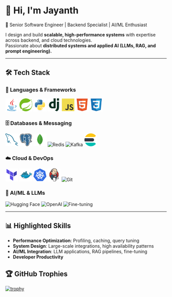# 👋 Hi, I'm Jayanth

🚀 Senior Software Engineer | Backend Specialist | AI/ML Enthusiast  

I design and build **scalable, high-performance systems** with expertise across backend, and cloud technologies.  
Passionate about **distributed systems and applied AI (LLMs, RAG, and prompt engineering).**

---

## 🛠️ Tech Stack

### 🚀 Languages & Frameworks  
<p align="left">
  <img src="https://raw.githubusercontent.com/devicons/devicon/master/icons/java/java-original.svg" alt="Java" width="40" height="40"/>
  <img src="https://raw.githubusercontent.com/devicons/devicon/master/icons/spring/spring-original.svg" alt="Spring Boot" width="40" height="40"/>
  <img src="https://raw.githubusercontent.com/devicons/devicon/master/icons/python/python-original.svg" alt="Python" width="40" height="40"/>
  <img src="https://raw.githubusercontent.com/devicons/devicon/master/icons/django/django-plain.svg" alt="Django" width="40" height="40"/>
  <img src="https://raw.githubusercontent.com/devicons/devicon/master/icons/javascript/javascript-original.svg" alt="JavaScript" width="40" height="40"/>
  <img src="https://raw.githubusercontent.com/devicons/devicon/master/icons/html5/html5-original.svg" alt="HTML5" width="40" height="40"/>
  <img src="https://raw.githubusercontent.com/devicons/devicon/master/icons/css3/css3-original.svg" alt="CSS3" width="40" height="40"/>
</p>

### 🗄️ Databases & Messaging  
<p align="left">
  <img src="https://raw.githubusercontent.com/devicons/devicon/master/icons/mysql/mysql-original.svg" alt="MySQL" width="40" height="40"/>
  <img src="https://raw.githubusercontent.com/devicons/devicon/master/icons/postgresql/postgresql-original.svg" alt="PostgreSQL" width="40" height="40"/>
  <img src="https://raw.githubusercontent.com/devicons/devicon/master/icons/mongodb/mongodb-original.svg" alt="MongoDB" width="40" height="40"/>
  <img src="https://www.vectorlogo.zone/logos/redis/redis-icon.svg" alt="Redis" width="40" height="40"/>
  <img src="https://cdn.worldvectorlogo.com/logos/kafka.svg" alt="Kafka" width="40" height="40"/>
  <img src="https://raw.githubusercontent.com/devicons/devicon/master/icons/elasticsearch/elasticsearch-original.svg" alt="Elasticsearch" width="40" height="40"/>
</p>

### ☁️ Cloud & DevOps  
<p align="left">
  <img src="https://raw.githubusercontent.com/devicons/devicon/master/icons/terraform/terraform-original.svg" alt="Terraform" width="40" height="40"/>
  <img src="https://raw.githubusercontent.com/devicons/devicon/master/icons/docker/docker-original.svg" alt="Docker" width="40" height="40"/>
  <img src="https://raw.githubusercontent.com/devicons/devicon/master/icons/kubernetes/kubernetes-plain.svg" alt="Kubernetes" width="40" height="40"/>
  <img src="https://raw.githubusercontent.com/devicons/devicon/master/icons/jenkins/jenkins-original.svg" alt="Jenkins" width="40" height="40"/>
  <img src="https://git-scm.com/images/logos/downloads/Git-Icon-1788C.svg" alt="Git" width="40" height="40"/>
</p>

### 🤖 AI/ML & LLMs  
<p align="left">
  <img src="https://huggingface.co/front/assets/huggingface_logo.svg" alt="Hugging Face" width="40" height="40"/>
  <img src="https://cdn.worldvectorlogo.com/logos/openai-2.svg" alt="OpenAI" width="40" height="40"/>
  <img src="https://vectorlogo.zone/logos/pytorch/pytorch-icon.svg" alt="Fine-tuning" width="40" height="40"/>
</p>

---

## 📊 Highlighted Skills
- **Performance Optimization**: Profiling, caching, query tuning  
- **System Design**: Large-scale integrations, high availability patterns  
- **AI/ML Integration**: LLM applications, RAG pipelines, fine-tuning  
- **Developer Productivity**

## 🏆 GitHub Trophies
[![trophy](https://github-profile-trophy.vercel.app/?username=yourusername&theme=onedark&margin-w=15&margin-h=15)](https://github.com/ryo-ma/github-profile-trophy)


